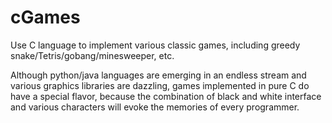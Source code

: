 # cGames
Use C language to implement various classic games, including greedy snake/Tetris/gobang/minesweeper, etc.

Although python/java languages are emerging in an endless stream and various graphics libraries are dazzling, games implemented in pure C do have a special flavor, because the combination of black and white interface and various characters will evoke the memories of every programmer.


